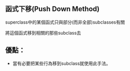 ## 函式下移(Push Down Method)

superclass中的某個函式只與部分(而非全部)subclasses有關

將這個函式移到相關的那些subclass去

## 優點：
* 當有必要把某些行為移到subclass就使用此手法。




